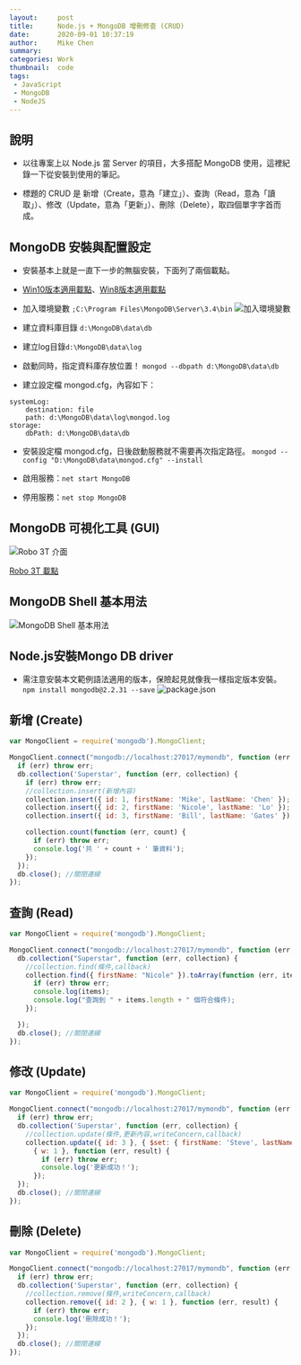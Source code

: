 ```yaml
---
layout:     post
title:      Node.js + MongoDB 增刪修查 (CRUD)
date:       2020-09-01 10:37:19
author:     Mike Chen
summary:    
categories: Work
thumbnail:  code
tags:
 - JavaScript
 - MongoDB
 - NodeJS
---
```



## 說明
* 以往專案上以 Node.js 當 Server 的項目，大多搭配 MongoDB 使用，這裡紀錄一下從安裝到使用的筆記。

* 標題的 CRUD 是 新增（Create，意為「建立」）、查詢（Read，意為「讀取」）、修改（Update，意為「更新」）、刪除（Delete），取四個單字字首而成。

## MongoDB 安裝與配置設定
* 安裝基本上就是一直下一步的無腦安裝，下面列了兩個載點。

* [Win10版本適用載點](https://fastdl.mongodb.org/windows/mongodb-windows-x86_64-4.4.0-signed.msi)、[Win8版本適用載點](https://fastdl.mongodb.org/win32/mongodb-win32-x86_64-2008plus-3.4.24-signed.msi)

* 加入環境變數 `;C:\Program Files\MongoDB\Server\3.4\bin`
![加入環境變數](https://i.imgur.com/eyAUVOL.png)

* 建立資料庫目錄 `d:\MongoDB\data\db`

* 建立log目錄`d:\MongoDB\data\log`

* 啟動同時，指定資料庫存放位置！ `mongod --dbpath d:\MongoDB\data\db`

* 建立設定檔 mongod.cfg，內容如下：
```
systemLog:
    destination: file
    path: d:\MongoDB\data\log\mongod.log
storage:
    dbPath: d:\MongoDB\data\db
```

* 安裝設定檔 mongod.cfg，日後啟動服務就不需要再次指定路徑。
`mongod --config "D:\MongoDB\data\mongod.cfg" --install`

* 啟用服務：`net start MongoDB`

* 停用服務：`net stop MongoDB`

## MongoDB 可視化工具 (GUI)
![Robo 3T 介面](https://i.imgur.com/tEgdECM.png)

[Robo 3T 載點](https://download.studio3t.com/robomongo/windows/robo3t-1.3.1-windows-x86_64-7419c406.zip)

## MongoDB Shell 基本用法
![MongoDB Shell 基本用法](https://i.imgur.com/dwaN9sn.png)


## Node.js安裝Mongo DB driver

* 需注意安裝本文範例語法適用的版本，保險起見就像我一樣指定版本安裝。
`npm install mongodb@2.2.31 --save`
![package.json](https://i.imgur.com/cWBAwPT.png)

## 新增 (Create)
```js
var MongoClient = require('mongodb').MongoClient;

MongoClient.connect("mongodb://localhost:27017/mymondb", function (err, db) {
  if (err) throw err;
  db.collection('Superstar', function (err, collection) {
    if (err) throw err;
    //collection.insert(新增內容)
    collection.insert({ id: 1, firstName: 'Mike', lastName: 'Chen' });
    collection.insert({ id: 2, firstName: 'Nicole', lastName: 'Lo' });
    collection.insert({ id: 3, firstName: 'Bill', lastName: 'Gates' });

    collection.count(function (err, count) {
      if (err) throw err;
      console.log('共 ' + count + ' 筆資料');
    });
  });
  db.close(); //關閉連線
});
```

## 查詢 (Read)
```js
var MongoClient = require('mongodb').MongoClient;

MongoClient.connect("mongodb://localhost:27017/mymondb", function (err, db) {
  db.collection("Superstar", function (err, collection) {
    //collection.find(條件,callback)
    collection.find({ firstName: "Nicole" }).toArray(function (err, items) {
      if (err) throw err;
      console.log(items);
      console.log("查詢到 " + items.length + " 個符合條件);
    });

  });
  db.close(); //關閉連線
});
```

## 修改 (Update)
```js
var MongoClient = require('mongodb').MongoClient;

MongoClient.connect("mongodb://localhost:27017/mymondb", function (err, db) {
  if (err) throw err;
  db.collection('Superstar', function (err, collection) {
    //collection.update(條件,更新內容,writeConcern,callback)
    collection.update({ id: 3 }, { $set: { firstName: 'Steve', lastName: 'Jobs' } },
      { w: 1 }, function (err, result) {
        if (err) throw err;
        console.log('更新成功！');
      });
  });
  db.close(); //關閉連線
});
```

## 刪除 (Delete)
```js
var MongoClient = require('mongodb').MongoClient;

MongoClient.connect("mongodb://localhost:27017/mymondb", function (err, db) {
  if (err) throw err;
  db.collection('Superstar', function (err, collection) {
    //collection.remove(條件,writeConcern,callback)
    collection.remove({ id: 2 }, { w: 1 }, function (err, result) {
      if (err) throw err;
      console.log('刪除成功！');
    });
  });
  db.close(); //關閉連線
});
```